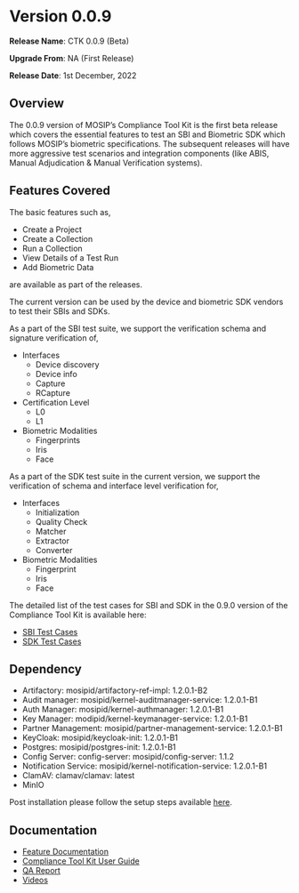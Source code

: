 # Version 0.0.9

**Release Name**: CTK 0.0.9 (Beta)

**Upgrade From**: NA (First Release)

**Release Date**: 1st December, 2022

## Overview

The 0.0.9 version of MOSIP’s Compliance Tool Kit is the first beta release which covers the essential features to test an SBI and Biometric SDK which follows MOSIP’s biometric specifications. The subsequent releases will have more aggressive test scenarios and integration components (like ABIS, Manual Adjudication & Manual Verification systems).

## Features Covered

The basic features such as,

* Create a Project
* Create a Collection
* Run a Collection
* View Details of a Test Run
* Add Biometric Data

are available as part of the releases.

The current version can be used by the device and biometric SDK vendors to test their SBIs and SDKs.

As a part of the SBI test suite, we support the verification schema and signature verification of,

* Interfaces
  * Device discovery
  * Device info
  * Capture
  * RCapture
* Certification Level
  * L0
  * L1
* Biometric Modalities
  * Fingerprints
  * Iris
  * Face

As a part of the SDK test suite in the current version, we support the verification of schema and interface level verification for,

* Interfaces
  * Initialization
  * Quality Check
  * Matcher
  * Extractor
  * Converter
* Biometric Modalities
  * Fingerprint
  * Iris
  * Face

The detailed list of the test cases for SBI and SDK in the 0.9.0 version of the Compliance Tool Kit is available here:

* [SBI Test Cases](https://github.com/mosip/mosip-compliance-toolkit/blob/0.0.9/resources/compliance\_test\_definitions\_sbi.json)
* [SDK Test Cases](https://github.com/mosip/mosip-compliance-toolkit/blob/0.0.9/resources/compliance\_test\_definitions\_sdk.json)

## Dependency

* Artifactory: mosipid/artifactory-ref-impl: 1.2.0.1-B2
* Audit manager: mosipid/kernel-auditmanager-service: 1.2.0.1-B1
* Auth Manager: mosipid/kernel-authmanager: 1.2.0.1-B1
* Key Manager: modipid/kernel-keymanager-service: 1.2.0.1-B1
* Partner Management: mosipid/partner-management-service: 1.2.0.1-B1
* KeyCloak: mosipid/keycloak-init: 1.2.0.1-B1
* Postgres: mosipid/postgres-init: 1.2.0.1-B1
* Config Server: config-server: mosipid/config-server: 1.1.2
* Notification Service: mosipid/kernel-notification-service: 1.2.0.1-B1
* ClamAV: clamav/clamav: latest
* MinIO

Post installation please follow the setup steps available [here](setup-steps-0.0.9.md).

## Documentation

* [Feature Documentation](./)
* [Compliance Tool Kit User Guide](user-guide.md)
* [QA Report](https://docs.mosip.io/compliance-tool-kit/versions/version-0.0.9/test-report-0.0.9)
* [Videos](https://www.youtube.com/playlist?list=PLJH-POb\_55z8YYS\_qAk\_QNBQeiQ2VrtZD)
